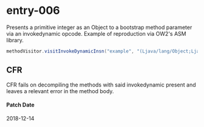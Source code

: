 # entry-006
Presents a primitive integer as an Object to a bootstrap method parameter via an invokedynamic opcode. Example of reproduction via OW2's ASM library.

```java
methodVisitor.visitInvokeDynamicInsn("example", "(Ljava/lang/Object;Ljava/lang/Object;Ljava/lang/Object;Ljava/lang/Object;)Ljava/lang/Object;", bsm, 1);
```

## CFR
CFR fails on decompiling the methods with said invokedynamic present and leaves a relevant error in the method body.

#### Patch Date
2018-12-14